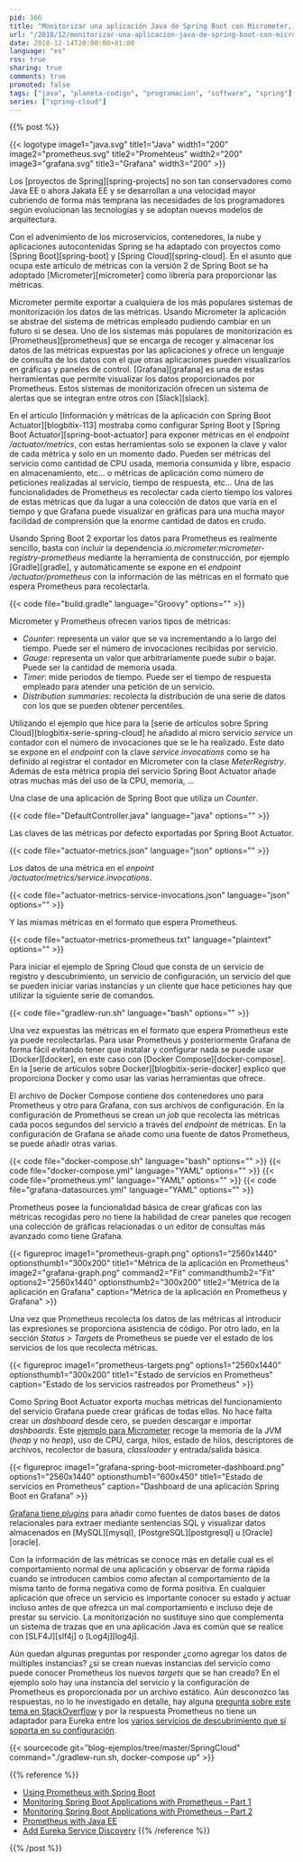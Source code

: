```yaml
---
pid: 366
title: "Monitorizar una aplicación Java de Spring Boot con Micrometer, Prometheus y Grafana"
url: "/2018/12/monitorizar-una-aplicacion-java-de-spring-boot-con-micrometer-prometheus-y-grafana/"
date: 2018-12-14T20:00:00+01:00
language: "es"
rss: true
sharing: true
comments: true
promoted: false
tags: ["java", "planeta-codigo", "programacion", "software", "spring"]
series: ["spring-cloud"]
---
```


{{% post %}}

{{< logotype image1="java.svg" title1="Java" width1="200" image2="prometheus.svg" title2="Promehteus" width2="200" image3="grafana.svg" title3="Grafana" width3="200" >}}

Los [proyectos de Spring][spring-projects] no son tan conservadores como Java EE o ahora Jakata EE y se desarrollan a una velocidad mayor cubriendo de forma más temprana las necesidades de los programadores según evolucionan las tecnologías y se adoptan nuevos modelos de arquitectura.

Con el advenimiento de los microservicios, contenedores, la nube y aplicaciones autocontenidas Spring se ha adaptado con proyectos como [Spring Boot][spring-boot] y [Spring Cloud][spring-cloud]. En el asunto que ocupa este artículo de métricas con la versión 2 de Spring Boot se ha adoptado [Micrometer][micrometer] como librería para proporcionar las métricas.

Micrometer permite exportar a cualquiera de los más populares sistemas de monitorización los datos de las métricas. Usando Micrometer la aplicación se abstrae del sistema de métricas empleado pudiendo cambiar en un futuro si se desea. Uno de los sistemas más populares de monitorización es [Prometheus][prometheus] que se encarga de recoger y almacenar los datos de las métricas expuestas por las aplicaciones y ofrece un lenguaje de consulta de los datos con el que otras aplicaciones pueden visualizarlos en gráficas y paneles de control. [Grafana][grafana] es una de estas herramientas que permite visualizar los datos proporcionados por Prometheus. Estos sistemas de monitorización ofrecen un sistema de alertas que se integran entre otros con [Slack][slack].

En el artículo [Información y métricas de la aplicación con Spring Boot Actuator][blogbitix-113] mostraba como configurar Spring Boot y [Spring Boot Actuator][spring-boot-actuator] para exponer métricas en el _endpoint_ _/actuator/metrics_, con estas herramientas solo se exponen la clave y valor de cada métrica y solo en un momento dado. Pueden ser métricas del servicio como cantidad de CPU usada, memoria consumida y libre, espacio en almacenamiento, etc... o métricas de aplicación como número de peticiones realizadas al servicio, tiempo de respuesta, etc... Una de las funcionalidades de Prometheus es recolectar cada cierto tiempo los valores de estas métricas que da lugar a una colección de datos que varía en el tiempo y que Grafana puede visualizar en gráficas para una mucha mayor facilidad de comprensión que la enorme cantidad de datos en crudo.

Usando Spring Boot 2 exportar los datos para Prometheus es realmente sencillo, basta con incluir la dependencia _io.micrometer:micrometer-registry-prometheus_ mediante la herramienta de construcción, por ejemplo [Gradle][gradle], y automáticamente se expone en el _endpoint_ _/actuator/prometheus_ con la información de las métricas en el formato que espera Prometheus para recolectarla.

{{< code file="build.gradle" language="Groovy" options="" >}}

Micrometer y Prometheus ofrecen varios tipos de métricas:

* _Counter_: representa un valor que se va incrementando a lo largo del tiempo. Puede ser el número de invocaciones recibidas por servicio.
* _Gauge_: representa un valor que arbitrariamente puede subir o bajar. Puede ser la cantidad de memoria usada.
* _Timer_: mide periodos de tiempo. Puede ser el tiempo de respuesta empleado para atender una petición de un servicio.
* _Distribution summaries_: recolecta la distribución de una serie de datos con los que se pueden obtener percentiles.

Utilizando el ejemplo que hice para la [serie de artículos sobre Spring Cloud][blogbitix-serie-spring-cloud] he añadido al micro servicio _service_ un contador con el número de invocaciones que se le ha realizado. Este dato se expone en el _endpoint_ con la clave _service.invocations_ como se ha definido al registrar el contador en Micrometer con la clase _MeterRegistry_. Además de esta métrica propia del servicio Spring Boot Actuator añade otras muchas más del uso de la CPU, memoria, ...

Una clase de una aplicación de Spring Boot que utiliza un _Counter_.

{{< code file="DefaultController.java" language="java" options="" >}}

Las claves de las métricas por defecto exportadas por Spring Boot Actuator.

{{< code file="actuator-metrics.json" language="json" options="" >}}

Los datos de una métrica en el _enpoint_ _/actuator/metrics/service.invocations_.

{{< code file="actuator-metrics-service-invocations.json" language="json" options="" >}}

Y las mismas métricas en el formato que espera Prometheus.

{{< code file="actuator-metrics-prometheus.txt" language="plaintext" options="" >}}

Para iniciar el ejemplo de Spring Cloud que consta de un servicio de registro y descubrimiento, un servicio de configuración, un servicio del que se pueden iniciar varias instancias y un cliente que hace peticiones hay que utilizar la siguiente serie de comandos.

{{< code file="gradlew-run.sh" language="bash" options="" >}}

Una vez expuestas las métricas en el formato que espera Prometheus este ya puede recolectarlas. Para usar Prometheus y posteriormente Grafana de forma fácil evitando tener que instalar y configurar nada se puede usar [Docker][docker], en este caso con [Docker Compose][docker-compose]. En la [serie de artículos sobre Docker][blogbitix-serie-docker] explico que proporciona Docker y como usar las varias herramientas que ofrece.

El archivo de Docker Compose contiene dos contenedores uno para Prometheus y otro para Grafana, con sus archivos de configuración. En la configuración de Prometheus se crean un _job_ que recolecta las métricas cada pocos segundos del servicio a través del _endpoint_ de métricas. En la configuración de Grafana se añade como una fuente de datos Prometheus, se puede añadir otras varias.

{{< code file="docker-compose.sh" language="bash" options="" >}}
{{< code file="docker-compose.yml" language="YAML" options="" >}}
{{< code file="prometheus.yml" language="YAML" options="" >}}
{{< code file="grafana-datasources.yml" language="YAML" options="" >}}

Prometheus posee la funcionalidad básica de crear gŕaficas con las métricas recogidas pero no tiene la habilidad de crear paneles que recogen una colección de gráficas relacionadas o un editor de consultas más avanzado como tiene Grafana.

<div class="media">
    {{< figureproc
        image1="prometheus-graph.png" options1="2560x1440" optionsthumb1="300x200" title1="Métrica de la aplicación en Prometheus"
        image2="grafana-graph.png" command2="Fit" commandthumb2="Fit" options2="2560x1440" optionsthumb2="300x200" title2="Métrica de la aplicación en Grafana"
        caption="Métrica de la aplicación en Prometheus y Grafana" >}}
</div>

Una vez que Prometheus recolecta los datos de las métricas al introducir las expresiones se proporciona asistencia de código. Por otro lado, en la sección _Status > Targets_ de 
Prometheus se puede ver el estado de los servicios de los que recolecta métricas.

<div class="media">
    {{< figureproc
        image1="prometheus-targets.png" options1="2560x1440" optionsthumb1="300x200" title1="Estado de servicios en Prometheus"
        caption="Estado de los servicios rastreados por Prometheus" >}}
</div>

Como Spring Boot Actuator exporta muchas métricas del funcionamiento del servicio Grafana puede crear gráficas de todas ellas. No hace falta crear un _dashboard_ desde cero, se pueden descargar e importar _dashboards_. Este [ejemplo para Micrometer](https://grafana.com/dashboards/4701) recoge la memoria de la JVM (_heap_ y no _heap_), uso de CPU, carga, hilos, estado de hilos, descriptores de archivos, recolector de basura, _classloader_ y entrada/salida básica.

<div class="media">
    {{< figureproc
        image1="grafana-spring-boot-micrometer-dashboard.png" options1="2560x1440" optionsthumb1="600x450" title1="Estado de servicios en Prometheus"
        caption="Dashboard de una aplicación Spring Boot en Grafana" >}}
</div>

[Grafana tiene _plugins_](https://grafana.com/plugins) para añadir como fuentes de datos bases de datos relacionales para extraer mediante sentencias SQL y visualizar datos almacenados en [MySQL][mysql],  [PostgreSQL][postgresql] u [Oracle][oracle].

Con la información de las métricas se conoce más en detalle cual es el comportamiento normal de una aplicación y observar de forma rápida cuando se introducen cambios como afectan al comportamiento de la misma tanto de forma negativa como de forma positiva. En cualquier aplicación que ofrece un servicio es importante conocer su estado y actuar incluso antes de que ofrezca un mal comportamiento e incluso deje de prestar su servicio. La monitorización no sustituye sino que complementa un sistema de trazas que en una aplicación Java es común que se realice con [SLF4J][slf4j] o [Log4j][log4j].

Aún quedan algunas preguntas por responder ¿como agregar los datos de múltiples instancias? ¿si se crean nuevas instancias del servicio como puede conocer Prometheus los nuevos _targets_ que se han creado? En el ejemplo solo hay una instancia del servicio y la configuración de Prometheus es proporcionada por un archivo estático. Aún desconozco las respuestas, no lo he investigado en detalle, hay alguna [pregunta sobre este tema en StackOverflow](https://stackoverflow.com/questions/46910839/is-it-possible-to-setup-prometheus-with-eureka-sd-without-file-sd-configs) y por la respuesta Prometheus no tiene un adaptador para Eureka entre los [varios servicios de descubrimiento que sí soporta en su configuración](https://prometheus.io/docs/prometheus/latest/configuration/configuration/).

{{< sourcecode git="blog-ejemplos/tree/master/SpringCloud" command="./gradlew-run.sh, docker-compose up" >}}

{{% reference %}}

* [Using Prometheus with Spring Boot](https://njalnordmark.wordpress.com/2017/05/08/using-prometheus-with-spring-boot/)
* [Monitoring Spring Boot Applications with Prometheus – Part 1](https://raymondhlee.wordpress.com/2016/09/24/monitoring-spring-boot-applications-with-prometheus/)
* [Monitoring Spring Boot Applications with Prometheus – Part 2](https://raymondhlee.wordpress.com/2016/10/03/monitoring-spring-boot-applications-with-prometheus-part-2/)
* [Prometheus with Java EE](https://blog.sebastian-daschner.com/entries/prometheus-java-ee)
* [Add Eureka Service Discovery](https://github.com/prometheus/prometheus/pull/3369)
{{% /reference %}}

{{% /post %}}
